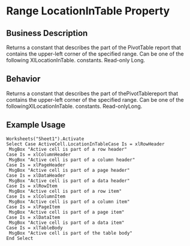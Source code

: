 # Range LocationInTable Property

## Business Description
Returns a constant that describes the part of the PivotTable report that contains the upper-left corner of the specified range. Can be one of the following XlLocationInTable. constants. Read-only Long.

## Behavior
Returns a constant that describes the part of thePivotTablereport that contains the upper-left corner of the specified range. Can be one of the followingXlLocationInTable. constants. Read-onlyLong.

## Example Usage
```vba
Worksheets("Sheet1").Activate 
Select Case ActiveCell.LocationInTableCase Is = xlRowHeader 
 MsgBox "Active cell is part of a row header" 
Case Is = xlColumnHeader 
 MsgBox "Active cell is part of a column header" 
Case Is = xlPageHeader 
 MsgBox "Active cell is part of a page header" 
Case Is = xlDataHeader 
 MsgBox "Active cell is part of a data header" 
Case Is = xlRowItem 
 MsgBox "Active cell is part of a row item" 
Case Is = xlColumnItem 
 MsgBox "Active cell is part of a column item" 
Case Is = xlPageItem 
 MsgBox "Active cell is part of a page item" 
Case Is = xlDataItem 
 MsgBox "Active cell is part of a data item" 
Case Is = xlTableBody 
 MsgBox "Active cell is part of the table body" 
End Select
```